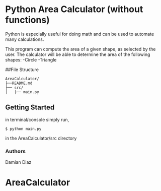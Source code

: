 # Python Area Calculator (without functions)

Python is especially useful for doing math and can be used to automate many calculations.

This program can compute the area of a given shape, as selected by the user. The calculator will be able to determine the area of the following shapes:
	-Circle
	-Triangle

##File Structure

```
AreaCalculator/
├──README.md
├── src/
│   ├── main.py
```

## Getting Started

in terminal/console simply run,
```
$ python main.py
```
in the AreaCalculator/src directory

### Authors

Damian Diaz
# AreaCalculator
